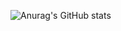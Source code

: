 ![Anurag's GitHub stats](https://github-readme-stats.vercel.app/api?username=falhar&show_icons=true&theme=transparent&border_radius=16)
